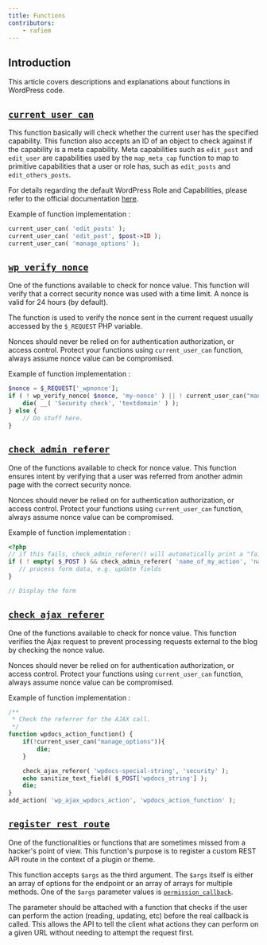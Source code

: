 ```yaml
---
title: Functions
contributors:
    - rafiem
---
```


## Introduction

This article covers descriptions and explanations about functions in WordPress code.

## [`current_user_can`](https://developer.wordpress.org/reference/functions/current_user_can/)

This function basically will check whether the current user has the specified capability. This function also accepts an ID of an object to check against if the capability is a meta capability. Meta capabilities such as `edit_post` and `edit_user` are capabilities used by the `map_meta_cap` function to map to primitive capabilities that a user or role has, such as `edit_posts` and `edit_others_posts`.

For details regarding the default WordPress Role and Capabilities, please refer to the official documentation [here](https://wordpress.org/documentation/article/roles-and-capabilities/).

Example of function implementation :

```php
current_user_can( 'edit_posts' );
current_user_can( 'edit_post', $post->ID );
current_user_can( 'manage_options' );
```

## [`wp_verify_nonce`]()

One of the functions available to check for nonce value. This function will verify that a correct security nonce was used with a time limit. A nonce is valid for 24 hours (by default).

The function is used to verify the nonce sent in the current request usually accessed by the `$_REQUEST` PHP variable. 

Nonces should never be relied on for authentication authorization, or access control. Protect your functions using `current_user_can` function, always assume nonce value can be compromised.

Example of function implementation :

```php
$nonce = $_REQUEST['_wpnonce'];
if ( ! wp_verify_nonce( $nonce, 'my-nonce' ) || ! current_user_can("manage_options")) {
	die( __( 'Security check', 'textdomain' ) ); 
} else {
	// Do stuff here.
}
```


## [`check_admin_referer`]()

One of the functions available to check for nonce value. This function ensures intent by verifying that a user was referred from another admin page with the correct security nonce.

Nonces should never be relied on for authentication authorization, or access control. Protect your functions using `current_user_can` function, always assume nonce value can be compromised.

Example of function implementation :

```php
<?php
// if this fails, check_admin_referer() will automatically print a "failed" page and die.
if ( ! empty( $_POST ) && check_admin_referer( 'name_of_my_action', 'name_of_nonce_field' ) && current_user_can("manage_options") ) {
   // process form data, e.g. update fields
}

// Display the form
```

## [`check_ajax_referer`]()

One of the functions available to check for nonce value. This function verifies the Ajax request to prevent processing requests external to the blog by checking the nonce value.

Nonces should never be relied on for authentication authorization, or access control. Protect your functions using `current_user_can` function, always assume nonce value can be compromised.

Example of function implementation :

```php
/**
 * Check the referrer for the AJAX call.
 */
function wpdocs_action_function() {
    if(!current_user_can("manage_options")){
        die;
    }

	check_ajax_referer( 'wpdocs-special-string', 'security' );
	echo sanitize_text_field( $_POST['wpdocs_string'] );
	die;
}
add_action( 'wp_ajax_wpdocs_action', 'wpdocs_action_function' );
```


## [`register_rest_route`](https://developer.wordpress.org/reference/functions/register_rest_route/)

One of the functionalities or functions that are sometimes missed from a hacker's point of view. This function's purpose is to register a custom REST API route in the context of a plugin or theme. 

This function accepts `$args` as the third argument. The `$args` itself is either an array of options for the endpoint or an array of arrays for multiple methods. One of the `$args` parameter values is [`permission_callback`](https://developer.wordpress.org/rest-api/extending-the-rest-api/adding-custom-endpoints/#permissions-callback). 

The parameter should be attached with a function that checks if the user can perform the action (reading, updating, etc) before the real callback is called. This allows the API to tell the client what actions they can perform on a given URL without needing to attempt the request first.